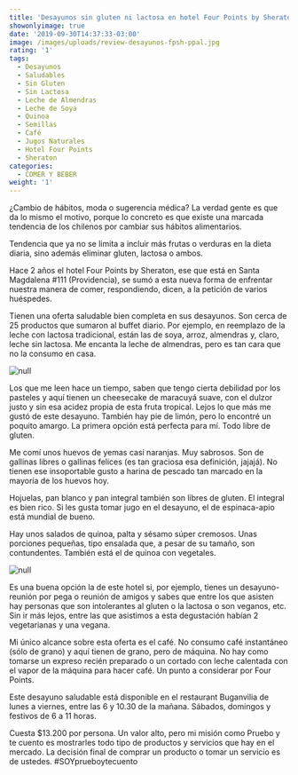 ```yaml
---
title: 'Desayunos sin gluten ni lactosa en hotel Four Points by Sheraton: '
showonlyimage: true
date: '2019-09-30T14:37:33-03:00'
image: /images/uploads/review-desayunos-fpsh-ppal.jpg
rating: '1'
tags:
  - Desayunos
  - Saludables
  - Sin Gluten
  - Sin Lactosa
  - Leche de Almendras
  - Leche de Soya
  - Quinoa
  - Semillas
  - Café
  - Jugos Naturales
  - Hotel Four Points
  - Sheraton
categories:
  - COMER Y BEBER
weight: '1'
---
```

¿Cambio de hábitos, moda o sugerencia médica? La verdad gente es que da lo mismo el motivo, porque lo concreto es que existe una marcada tendencia de los chilenos por cambiar sus hábitos alimentarios. 

<!--more-->

Tendencia que ya no se limita a incluir más frutas o verduras en la dieta diaria, sino además eliminar gluten, lactosa o ambos. 

Hace 2 años el hotel Four Points by Sheraton, ese que está en Santa Magdalena #111 (Providencia), se sumó a esta nueva forma de enfrentar nuestra manera de comer, respondiendo, dicen, a la petición de varios huéspedes.

Tienen una oferta saludable bien completa en sus desayunos. Son cerca de 25 productos que sumaron al buffet diario. Por ejemplo, en reemplazo de la leche con lactosa tradicional, están las de soya, arroz, almendras y, claro, leche sin lactosa. Me encanta la leche de almendras, pero es tan cara que no la consumo en casa.

![null](/images/uploads/review-desayunos-fpsh-leche.jpg)

Los que me leen hace un tiempo, saben que tengo cierta debilidad por los pasteles y aquí tienen un cheesecake de maracuyá suave, con el dulzor justo y sin esa acidez propia de esta fruta tropical. Lejos lo que más me gustó de este desayuno. También hay pie de limón, pero lo encontré un poquito amargo. La primera opción está perfecta para mí. Todo libre de gluten.

Me comí unos huevos de yemas casi naranjas. Muy sabrosos. Son de gallinas libres o gallinas felices (es tan graciosa esa definición, jajajá). No tienen ese insoportable gusto a harina de pescado tan marcado en la mayoría de los huevos hoy.

Hojuelas, pan blanco y pan integral también son libres de gluten. El integral es bien rico. Si les gusta tomar jugo en el desayuno, el de espinaca-apio está mundial de bueno.

Hay unos salados de quinoa, palta y sésamo súper cremosos. Unas porciones pequeñas, tipo ensalada que, a pesar de su tamaño, son contundentes. También está el de quinoa con vegetales.

![null](/images/uploads/review-desayunos-fpsh-quinoa.jpg)

Es una buena opción la de este hotel si, por ejemplo, tienes un desayuno-reunión por pega o reunión de amigos y sabes que entre los que asisten hay personas que son intolerantes al gluten o la lactosa o son veganos, etc. Sin ir más lejos, entre las que asistimos a esta degustación habían 2 vegetarianas y una vegana. 

Mi único alcance sobre esta oferta es el café. No consumo café instantáneo (sólo de grano) y aquí tienen de grano, pero de máquina. No hay como tomarse un expreso recién preparado o un cortado con leche calentada con el vapor de la máquina para hacer café. Un punto a considerar por Four Points.

Este desayuno saludable está disponible en el restaurant Buganvilia de lunes a viernes, entre las 6 y 10.30 de la mañana. Sábados, domingos y festivos de 6 a 11 horas. 

Cuesta $13.200 por persona. Un valor alto, pero mi misión como Pruebo y te cuento es mostrarles todo tipo de productos y servicios que hay en el mercado. La decisión final de comprar un producto o tomar un servicio es de ustedes. #SOYprueboytecuento
